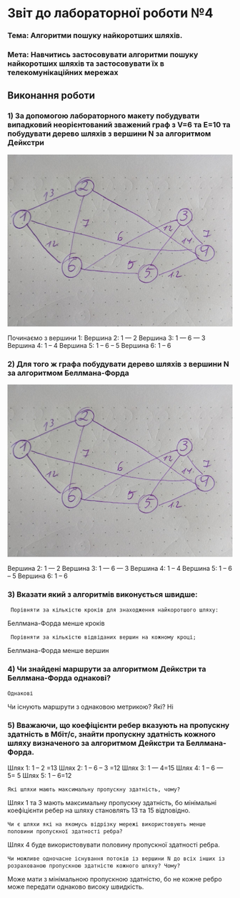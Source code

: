 # Звіт до лабораторної роботи №4</h1>

### Тема: Алгоритми пошуку найкоротших шляхів. <br>

### Мета: Навчитись застосовувати алгоритми пошуку найкоротших шляхів та застосовувати їх в телекомунікаційних мережах

## Виконання роботи 

### 1) За допомогою лабораторного макету побудувати випадковий неорієнтований зважений граф з V=6 та E=10 та побудувати дерево шляхів з вершини N за алгоритмом Дейкстри

![image](https://github.com/sneyks/LABS/blob/main/lab_4/1.jpg)

Починаємо з вершини 1:
Вершина 2: 1 — 2
Вершина 3: 1 — 6 — 3
Вершина 4: 1 – 4
Вершина 5: 1 – 6 – 5
Вершина 6: 1 – 6

### 2) Для того ж графа побудувати дерево шляхів з вершини N за алгоритмом Беллмана-Форда

![image](https://github.com/sneyks/LABS/blob/main/lab_4/2.jpg)

Вершина 2: 1 — 2
Вершина 3: 1 — 6 — 3
Вершина 4: 1 – 4
Вершина 5: 1 – 6 – 5
Вершина 6: 1 – 6

### 3) Вказати який з алгоритмів виконується швидше:
     Порівняти за кількістю кроків для знаходження найкоротшого шляху:
   Беллмана-Форда менше кроків

     Порівняти за кількістю відвіданих вершин на кожному кроці;
   Беллмана-Форда менше вершин

### 4) Чи знайдені маршрути за алгоритмом Дейкстри та Беллмана-Форда однакові?
    Однакові

   Чи існують маршрути з однаковою метрикою? Які?
   Ні

### 5) Вважаючи, що коефіцієнти ребер вказують на пропускну здатність в Мбіт/с, знайти пропускну здатність кожного шляху визначеного за алгоритмом Дейкстри та Беллмана-Форда.
Шлях 1: 1 – 2 =13
Шлях 2: 1 – 6 – 3 =12
Шлях 3: 1 — 4=15
Шлях 4: 1 – 6 — 5= 5
Шлях 5: 1 – 6=12
      
    Які шляхи мають максимальну пропускну здатність, чому?
Шлях 1 та 3 мають максимальну пропускну здатність, бо мінімальні коефіцієнти ребер на шляху становлять 13 та 15 відповідно.


    Чи є шляхи які на якомусь відрізку мережі використовують менше половини пропускної здатності ребра?
 Шлях 4 буде використовувати половину пропускної здатності ребра.

    Чи можливе одночасне існування потоків із вершини N до всіх інших із розрахованою пропускною здатністю кожного шляху? Чому?
Може мати з мінімальною пропускною здатністю, бо не кожне ребро може передати однаково високу швидкість.
